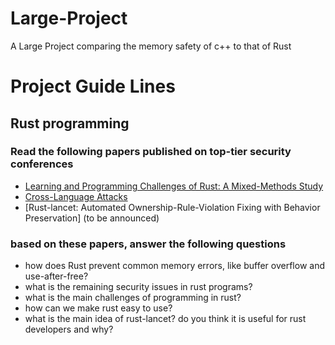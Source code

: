 # Large-Project
A Large Project comparing the memory safety of c++ to that of Rust 

# Project Guide Lines
## Rust programming
### Read the following papers published on top-tier security conferences
* [Learning and Programming Challenges of Rust: A Mixed-Methods Study](https://songlh.github.io/paper/survey.pdf)
* [Cross-Language Attacks](https://www.ndss-symposium.org/wp-content/uploads/2022-78-paper.pdf)
* [Rust-lancet: Automated Ownership-Rule-Violation Fixing with Behavior Preservation] (to be announced)

### based on these papers, answer the following questions

* how does Rust prevent common memory errors, like buffer overflow and use-after-free?
* what is the remaining security issues in rust programs?
* what is the main challenges of programming in rust?
* how can we make rust easy to use?
* what is the main idea of rust-lancet? do you think it is useful for rust developers and why?
